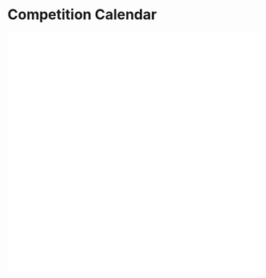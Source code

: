 # Competition Calendar

<link rel="stylesheet" type="text/css" href="https://cdn.jsdelivr.net/gh/XCPCIO/simple-calendar@1.0.2/simple-calendar.min.css">
<script type="text/javascript" src="https://cdn.jsdelivr.net/gh/XCPCIO/simple-calendar@1.0.2/simple-calendar.min.js"></script>

<div style="height:520px;">
<div id='container' style="width:100%; height:480px; background:#fff;"></div>
</div>

<script>
    let mark = {
        '2020-10-17': 'CCPC 6th 秦皇岛站 热身赛',
        '2020-10-18': 'CCPC 6th 秦皇岛站 正式赛',
        '2020-10-24': 'CCPC 6th 威海站 热身赛',
        '2020-10-25': 'CCPC 6th 威海站 正式赛',
        '2020-10-31': 'CCPC 6th 绵阳站 热身赛',
        '2020-11-1': 'CCPC 6th 绵阳站 正式赛',
        '2020-11-7': 'CCPC 6th 长春站 热身赛',
        '2020-11-8': 'CCPC 6th 长春站 正式赛',
        '2020-11-21': 'ICPC 45th 小米 热身赛',
        '2020-11-22': 'ICPC 45th 小米 正式赛',
        '2020-12-12': 'ICPC 45th 上海 热身赛',
        '2020-12-13': 'ICPC 45th 上海 正式赛',
        '2020-12-19': 'ICPC 45th 南京 热身赛',
        '2020-12-20': 'ICPC 45th 南京 正式赛',
        '2020-12-26': 'ICPC 45th 济南 热身赛',
        '2020-12-27': 'ICPC 45th 济南 正式赛',
		'2021-10-30': 'CCPC 7th 女生赛 热身赛',
		'2021-10-31': 'CCPC 7th 女生赛 正式赛',
		'2021-11-6': 'CCPC 7th 桂林站 热身赛',
		'2021-11-7': 'CCPC 7th 桂林站 热身赛',
		'2021-11-13': 'CCPC 7th 广州站 热身赛\nICPC 46th 济南站 热身赛',
		'2021-11-14': 'CCPC 7th 广州站 正式赛\nICPC 46th 济南站 正式赛',
		'2021-11-20': 'CCPC 7th 威海站 热身赛\nICPC 46th 沈阳站 热身赛',
		'2021-11-21': 'CCPC 7th 威海站 正式赛\nICPC 46th 沈阳站 正式赛',
		'2021-11-27': 'CCPC 7th 哈尔滨站 热身赛\nICPC 46th 上海站 热身赛',
		'2021-11-28': 'CCPC 7th 哈尔滨站 正式赛\nICPC 46th 上海站 正式赛',
		'2021-12-4': 'ICPC 46th 南京站 热身赛',
		'2021-12-5': 'ICPC 46th 南京站 正式赛',
		'2021-12-11': '2022 字节跳动程序设计竞赛冬令营 网络赛',
		'2021-12-18': 'ICPC 46th ECFinal 热身赛',
		'2021-12-19': 'ICPC 46th ECFinal 正式赛',
		'2022-1-22': 'ICPC 46th 澳门站 热身赛',
		'2022-1-23': 'ICPC 46th 澳门站 正式赛',
		'2022-4-9': 'ICPC 46th 昆明站 热身赛',
		'2022-4-10': 'ICPC 46th 昆明站 正式赛',
    };

    let options = {
        width: '100%',
        height: '480px',
        language: 'CH', //语言
        showLunarCalendar: true, //阴历
        showHoliday: true, //休假
        showFestival: true, //节日
        showLunarFestival: true, //农历节日
        showSolarTerm: true, //节气
        showMark: true, //标记
        timeRange: {
            startYear: 1900,
            endYear: 2049
        },
        timeZone: "", //时区
        mark: mark,
        theme: {
            changeAble: false,
            weeks: {
                backgroundColor: '#FBEC9C',
                fontColor: '#4A4A4A',
                fontSize: '20px'
            },
            days: {
                backgroundColor: '#ffffff',
                fontColor: '#565555',
                fontSize: '24px'
            },
            todaycolor: 'orange',
            activeSelectColor: 'orange',
            invalidDays: '#C1C0C0'
        }
    };

    let myCalendar = new SimpleCalendar('#container', options);
</script>
